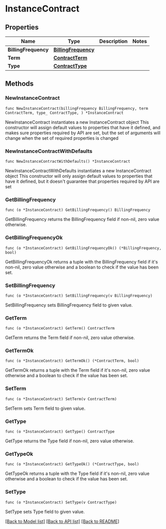 # InstanceContract

## Properties

Name | Type | Description | Notes
------------ | ------------- | ------------- | -------------
**BillingFrequency** | [**BillingFrequency**](BillingFrequency.md) |  | 
**Term** | [**ContractTerm**](ContractTerm.md) |  | 
**Type** | [**ContractType**](ContractType.md) |  | 

## Methods

### NewInstanceContract

`func NewInstanceContract(billingFrequency BillingFrequency, term ContractTerm, type_ ContractType, ) *InstanceContract`

NewInstanceContract instantiates a new InstanceContract object
This constructor will assign default values to properties that have it defined,
and makes sure properties required by API are set, but the set of arguments
will change when the set of required properties is changed

### NewInstanceContractWithDefaults

`func NewInstanceContractWithDefaults() *InstanceContract`

NewInstanceContractWithDefaults instantiates a new InstanceContract object
This constructor will only assign default values to properties that have it defined,
but it doesn't guarantee that properties required by API are set

### GetBillingFrequency

`func (o *InstanceContract) GetBillingFrequency() BillingFrequency`

GetBillingFrequency returns the BillingFrequency field if non-nil, zero value otherwise.

### GetBillingFrequencyOk

`func (o *InstanceContract) GetBillingFrequencyOk() (*BillingFrequency, bool)`

GetBillingFrequencyOk returns a tuple with the BillingFrequency field if it's non-nil, zero value otherwise
and a boolean to check if the value has been set.

### SetBillingFrequency

`func (o *InstanceContract) SetBillingFrequency(v BillingFrequency)`

SetBillingFrequency sets BillingFrequency field to given value.


### GetTerm

`func (o *InstanceContract) GetTerm() ContractTerm`

GetTerm returns the Term field if non-nil, zero value otherwise.

### GetTermOk

`func (o *InstanceContract) GetTermOk() (*ContractTerm, bool)`

GetTermOk returns a tuple with the Term field if it's non-nil, zero value otherwise
and a boolean to check if the value has been set.

### SetTerm

`func (o *InstanceContract) SetTerm(v ContractTerm)`

SetTerm sets Term field to given value.


### GetType

`func (o *InstanceContract) GetType() ContractType`

GetType returns the Type field if non-nil, zero value otherwise.

### GetTypeOk

`func (o *InstanceContract) GetTypeOk() (*ContractType, bool)`

GetTypeOk returns a tuple with the Type field if it's non-nil, zero value otherwise
and a boolean to check if the value has been set.

### SetType

`func (o *InstanceContract) SetType(v ContractType)`

SetType sets Type field to given value.



[[Back to Model list]](../README.md#documentation-for-models) [[Back to API list]](../README.md#documentation-for-api-endpoints) [[Back to README]](../README.md)


